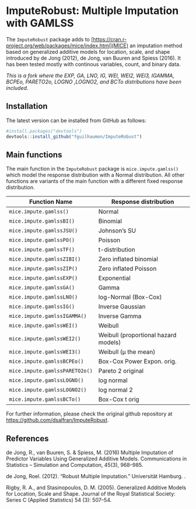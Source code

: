 # ImputeRobust: Multiple Imputation with GAMLSS

The `ImputeRobust` package adds to
[https://cran.r-project.org/web/packages/mice/index.html](MICE) an
imputation method based on generalized additive models for location,
scale, and shape introduced by de Jong (2012), de Jong, van Buuren and
Spiess (2016). It has been tested mostly with continous variables,
count, and binary data.

*This is a fork where the EXP, GA, LNO, IG, WEI, WEI2, WEI3, IGAMMA, BCPEo, PARETO2o, 
LOGNO ,LOGNO2, and BCTo distributions have been included.*

## Installation

The latest version can be installed from GitHub as follows:

``` r
#install.packages("devtools")
devtools::install_github("fguilhaumon/ImputeRobust")
```

## Main functions

The main function in the `ImputeRobust` package is
`mice.impute.gamlss()` which model the response distribution with a
Normal distribution. All other functions are variants of the main
function with a different fixed response distribution.

| Function Name                 | Response distribution                |
|-------------------------------|--------------------------------------|
| `mice.impute.gamlss()`        | Normal                               |
| `mice.impute.gamlssBI()`      | Binomial                             |
| `mice.impute.gamlssJSU()`     | Johnson’s SU                         |
| `mice.impute.gamlssPO()`      | Poisson                              |
| `mice.impute.gamlssTF()`      | t-distribution                       |
| `mice.impute.gamlssZIBI()`    | Zero inflated binomial               |
| `mice.impute.gamlssZIP()`     | Zero inflated Poisson                |
| `mice.impute.gamlssEXP()`     | Exponential                          |
| `mice.impute.gamlssGA()`      | Gamma                                |
| `mice.impute.gamlssLNO()`     | log-Normal (Box-Cox)                 |
| `mice.impute.gamlssIG()`      | Inverse Gaussian                     |
| `mice.impute.gamlssIGAMMA()`  | Inverse Gamma                        |
| `mice.impute.gamlssWEI()`     | Weibull                              |
| `mice.impute.gamlssWEI2()`    | Weibull (proportional hazard models) |
| `mice.impute.gamlssWEI3()`    | Weibull (µ the mean)                 |
| `mice.impute.gamlssBCPEo()`   | Box-Cox Power Expon. orig.           |
| `mice.impute.gamlssPARETO2o()`| Pareto 2 original                    |
| `mice.impute.gamlssLOGNO()`   | log normal                           |
| `mice.impute.gamlssLOGNO2()`  | log normal 2                         |
| `mice.impute.gamlssBCTo()`    | Box-Cox t orig                       |

For further information, please check the original github repository at
<https://github.com/dsalfran/ImputeRobust>.

## References

de Jong, R., van Buuren, S. & Spiess, M. (2016) Multiple Imputation of
Predictor Variables Using Generalized Additive Models. Communications in
Statistics – Simulation and Computation, 45(3), 968–985.

de Jong, Roel. (2012). “Robust Multiple Imputation.” Universität
Hamburg. .

Rigby, R. A., and Stasinopoulos, D. M. (2005). Generalized Additive
Models for Location, Scale and Shape. Journal of the Royal Statistical
Society: Series C (Applied Statistics) 54 (3): 507–54.
